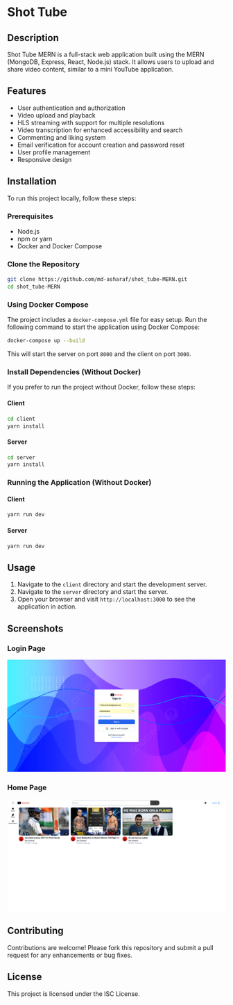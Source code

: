 # Shot Tube

## Description

Shot Tube MERN is a full-stack web application built using the MERN (MongoDB, Express, React, Node.js) stack. It allows users to upload and share video content, similar to a mini YouTube application.

## Features

- User authentication and authorization
- Video upload and playback
- HLS streaming with support for multiple resolutions
- Video transcription for enhanced accessibility and search
- Commenting and liking system
- Email verification for account creation and password reset
- User profile management
- Responsive design

## Installation

To run this project locally, follow these steps:

### Prerequisites

- Node.js
- npm or yarn
- Docker and Docker Compose

### Clone the Repository

```bash
git clone https://github.com/md-asharaf/shot_tube-MERN.git
cd shot_tube-MERN
```

### Using Docker Compose

The project includes a `docker-compose.yml` file for easy setup. Run the following command to start the application using Docker Compose:

```bash
docker-compose up --build
```

This will start the server on port `8000` and the client on port `3000`.

### Install Dependencies (Without Docker)

If you prefer to run the project without Docker, follow these steps:

#### Client

```bash
cd client
yarn install
```

#### Server

```bash
cd server
yarn install
```

### Running the Application (Without Docker)

#### Client

```bash
yarn run dev
```

#### Server

```bash
yarn run dev
```

## Usage

1. Navigate to the `client` directory and start the development server.
2. Navigate to the `server` directory and start the server.
3. Open your browser and visit `http://localhost:3000` to see the application in action.

## Screenshots

### Login Page

![Login Page](./assets/login-page.png)

### Home Page

![Home Page](./assets/home-page.png)

## Contributing

Contributions are welcome! Please fork this repository and submit a pull request for any enhancements or bug fixes.

## License

This project is licensed under the ISC License.
